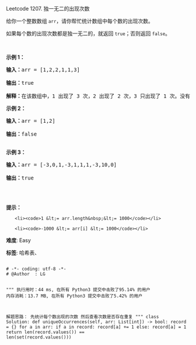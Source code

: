 Leetcode 1207. 独一无二的出现次数
<p>给你一个整数数组&nbsp;<code>arr</code>，请你帮忙统计数组中每个数的出现次数。</p>


<p>如果每个数的出现次数都是独一无二的，就返回&nbsp;<code>true</code>；否则返回 <code>false</code>。</p>



<p>&nbsp;</p>



<p><strong>示例 1：</strong></p>



<pre><strong>输入：</strong>arr = [1,2,2,1,1,3]

<strong>输出：</strong>true

<strong>解释：</strong>在该数组中，1 出现了 3 次，2 出现了 2 次，3 只出现了 1 次。没有两个数的出现次数相同。</pre>



<p><strong>示例 2：</strong></p>



<pre><strong>输入：</strong>arr = [1,2]

<strong>输出：</strong>false

</pre>



<p><strong>示例 3：</strong></p>



<pre><strong>输入：</strong>arr = [-3,0,1,-3,1,1,1,-3,10,0]

<strong>输出：</strong>true

</pre>



<p>&nbsp;</p>



<p><strong>提示：</strong></p>



<ul>

	<li><code>1 &lt;= arr.length&nbsp;&lt;= 1000</code></li>

	<li><code>-1000 &lt;= arr[i] &lt;= 1000</code></li>

</ul>





 **难度**: Easy



 **标签**: 哈希表、 





<div class="hcb_wrap">
<pre class="prism undefined-numbers lang-python" data-lang="Python"><code>
# -*- coding: utf-8 -*-
# @Author  : LG

"""
执行用时：44 ms, 在所有 Python3 提交中击败了95.14% 的用户
内存消耗：13.7 MB, 在所有 Python3 提交中击败了5.42% 的用户

解题思路：
    先统计每个数出现的次数
    然后查看次数是否存在重复
"""
class Solution:
    def uniqueOccurrences(self, arr: List[int]) -> bool:
        record = {}
        for a in arr:
            if a in record:
                record[a] += 1
            else:
                record[a] = 1
        return len(record.values()) == len(set(record.values()))</code></pre></div>
